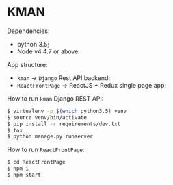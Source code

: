 # KMAN

Dependencies:
  - python 3.5;
  - Node v4.4.7 or above

App structure:
  - `kman` -> `Django` Rest API backend;
  - `ReactFrontPage` -> ReactJS + Redux single page app;

How to run `kman` Django REST API:
```sh
$ virtualenv -p $(which python3.5) venv
$ source venv/bin/activate
$ pip install -r requirements/dev.txt
$ tox
$ python manage.py runserver
```

How to run `ReactFrontPage`:
```sh
$ cd ReactFrontPage
$ npm i
$ npm start
```
